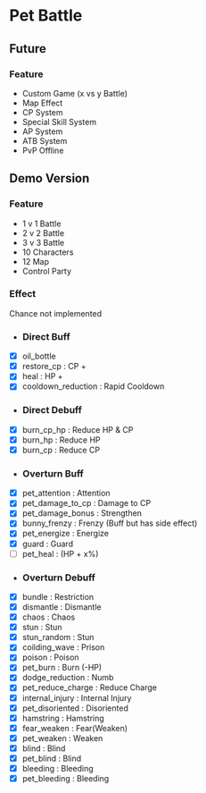 # Pet Battle
## Future
### Feature
- Custom Game (x vs y Battle)
- Map Effect
- CP System
- Special Skill System
- AP System
- ATB System
- PvP Offline
## Demo Version
### Feature
- 1 v 1 Battle 
- 2 v 2 Battle
- 3 v 3 Battle
- 10 Characters
- 12 Map
- Control Party
### Effect 
Chance not implemented
- ### Direct Buff
- [x] oil_bottle 
- [x] restore_cp : CP +
- [x] heal : HP +
- [x] cooldown_reduction : Rapid Cooldown
- ### Direct Debuff
- [x] burn_cp_hp : Reduce HP & CP 
- [x] burn_hp : Reduce HP 
- [x] burn_cp : Reduce CP 
- ### Overturn Buff
- [x] pet_attention : Attention
- [x] pet_damage_to_cp : Damage to CP 
- [x] pet_damage_bonus : Strengthen
- [x] bunny_frenzy : Frenzy (Buff but has side effect)
- [x] pet_energize : Energize
- [x] guard : Guard
- [ ] pet_heal : (HP + x%)
- ### Overturn Debuff
- [x] bundle : Restriction
- [x] dismantle : Dismantle
- [x] chaos : Chaos
- [x] stun : Stun
- [x] stun_random : Stun
- [x] coilding_wave : Prison
- [x] poison : Poison
- [x] pet_burn : Burn (-HP)
- [x] dodge_reduction : Numb
- [x] pet_reduce_charge : Reduce Charge
- [x] internal_injury : Internal Injury
- [x] pet_disoriented : Disoriented
- [x] hamstring : Hamstring
- [x] fear_weaken : Fear(Weaken) 
- [x] pet_weaken : Weaken
- [x] blind : Blind
- [x] pet_blind : Blind
- [x] bleeding : Bleeding
- [x] pet_bleeding : Bleeding
